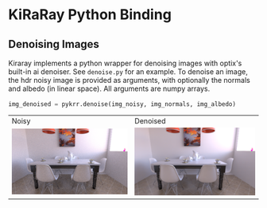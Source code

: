 # KiRaRay Python Binding

## Denoising Images

Kiraray implements a python wrapper for denoising images with optix's built-in ai denoiser. See `denoise.py` for an example. To denoise an image, the hdr noisy image is provided as arguments, with optionally the normals and albedo (in linear space). All arguments are numpy arrays.

~~~Python
img_denoised = pykrr.denoise(img_noisy, img_normals, img_albedo)
~~~

<table>
  <tr>
    <td>Noisy</td>
    <td>Denoised</td>
  </tr>
  <tr>
    <td><img src="images/noisy.png" width=350></td>
    <td><img src="images/denoised.png" width=350></td>
  </tr>
 </table>